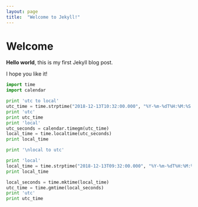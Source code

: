 ```yaml
---
layout: page
title:  "Welcome to Jekyll!"
---
```


# Welcome

**Hello world**, this is my first Jekyll blog post.

I hope you like it!

```python
import time
import calendar

print 'utc to local'
utc_time = time.strptime("2018-12-13T10:32:00.000", "%Y-%m-%dT%H:%M:%S.%f")
print 'utc'
print utc_time
print 'local'
utc_seconds = calendar.timegm(utc_time)
local_time = time.localtime(utc_seconds)
print local_time

print '\nlocal to utc'

print 'local'
local_time = time.strptime("2018-12-13T09:32:00.000", "%Y-%m-%dT%H:%M:%S.%f")
print local_time

local_seconds = time.mktime(local_time)
utc_time = time.gmtime(local_seconds)
print 'utc'
print utc_time
```